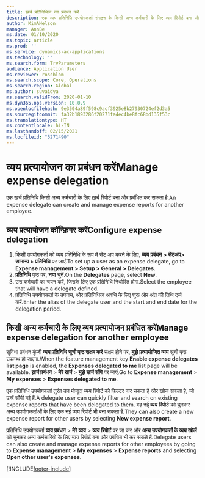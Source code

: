 ```yaml
---
title: ख़र्च प्रतिनिधित्व का प्रबंधन करें
description: एक व्यय प्रतिनिधि उपयोगकर्ता संगठन के किसी अन्य कर्मचारी के लिए व्यय रिपोर्ट बना और प्रबंधित कर सकता है.
author: KimANelson
manager: AnnBe
ms.date: 01/10/2020
ms.topic: article
ms.prod: ''
ms.service: dynamics-ax-applications
ms.technology: ''
ms.search.form: TrvParameters
audience: Application User
ms.reviewer: roschlom
ms.search.scope: Core, Operations
ms.search.region: Global
ms.author: suvaidya
ms.search.validFrom: 2020-01-10
ms.dyn365.ops.version: 10.0.9
ms.openlocfilehash: 9e3504a89f598c9acf3925e8b27930724ef2d3a5
ms.sourcegitcommit: fa32b1893286f20271fa4ec4be8fc68bd135f53c
ms.translationtype: HT
ms.contentlocale: hi-IN
ms.lasthandoff: 02/15/2021
ms.locfileid: "5271490"
---
```

# <a name="manage-expense-delegation"></a><span data-ttu-id="31291-103">व्यय प्रत्यायोजन का प्रबंधन करें</span><span class="sxs-lookup"><span data-stu-id="31291-103">Manage expense delegation</span></span>

<span data-ttu-id="31291-104">एक ख़र्च प्रतिनिधि किसी अन्य कर्मचारी के लिए ख़र्च रिपोर्ट बना और प्रबंधित कर सकता है.</span><span class="sxs-lookup"><span data-stu-id="31291-104">An expense delegate can create and manage expense reports for another employee.</span></span>

## <a name="configure-expense-delegation"></a><span data-ttu-id="31291-105">व्यय प्रत्यायोजन कॉन्फ़िगर करें</span><span class="sxs-lookup"><span data-stu-id="31291-105">Configure expense delegation</span></span>

1. <span data-ttu-id="31291-106">किसी उपयोगकर्ता को व्यय प्रतिनिधि के रूप में सेट अप करने के लिए, **व्यय प्रबंधन > सेटअप> सामान्य > प्रतिनिधि** पर जाएँ.</span><span class="sxs-lookup"><span data-stu-id="31291-106">To set up a user as an expense delegate, go to **Expense management > Setup > General > Delegates**.</span></span>
2. <span data-ttu-id="31291-107">**प्रतिनिधि** पृष्ठ पर, **नया** चुनें.</span><span class="sxs-lookup"><span data-stu-id="31291-107">On the **Delegates** page, select **New**.</span></span>
3. <span data-ttu-id="31291-108">उस कर्मचारी का चयन करें, जिसके लिए एक प्रतिनिधि निर्धारित होगा.</span><span class="sxs-lookup"><span data-stu-id="31291-108">Select the employee that will have a delegate defined.</span></span> 
4. <span data-ttu-id="31291-109">प्रतिनिधि उपयोगकर्ता के उपनाम, और प्रतिनिधित्व अवधि के लिए शुरू और अंत की तिथि दर्ज करें.</span><span class="sxs-lookup"><span data-stu-id="31291-109">Enter the alias of the delegate user and the start and end date for the delegation period.</span></span>

## <a name="manage-expense-delegation-for-another-employee"></a><span data-ttu-id="31291-110">किसी अन्य कर्मचारी के लिए व्यय प्रत्यायोजन प्रबंधित करें</span><span class="sxs-lookup"><span data-stu-id="31291-110">Manage expense delegation for another employee</span></span>

<span data-ttu-id="31291-111">सुविधा प्रबंधन कुंजी **व्यय प्रतिनिधि सूची पृष्ठ सक्षम करें** सक्षम होने पर, **मुझे प्रत्‍यायोजित व्यय** सूची पृष्ठ उपलब्ध हो जाएगा.</span><span class="sxs-lookup"><span data-stu-id="31291-111">When the feature management key **Enable expense delegates list page** is enabled, the **Expenses delegated to me** list page will be available.</span></span> <span data-ttu-id="31291-112">**ख़र्च प्रबंधन** > **मेरे खर्च** > **मुझे खर्च सौंपे** पर जाएं.</span><span class="sxs-lookup"><span data-stu-id="31291-112">Go to **Expense management** > **My expenses** > **Expenses delegated to me**.</span></span>

<span data-ttu-id="31291-113">एक प्रतिनिधि उपयोगकर्ता तुरंत उन मौजूदा व्यय रिपोर्ट को फ़िल्टर कर सकता है और खोज सकता है, जो उन्हें सौंपी गई हैं.</span><span class="sxs-lookup"><span data-stu-id="31291-113">A delegate user can quickly filter and search on existing expense reports that have been delegated to them.</span></span> <span data-ttu-id="31291-114">वह **नई व्यय रिपोर्ट** को चुनकर अन्य उपयोगकर्ताओं के लिए एक नई व्यय रिपोर्ट भी बना सकता है.</span><span class="sxs-lookup"><span data-stu-id="31291-114">They can also create a new expense report for other users by selecting **New expense report**.</span></span>

<span data-ttu-id="31291-115">प्रतिनिधि उपयोगकर्ता **व्यय प्रबंधन** > **मेरे व्यय** > **व्यय रिपोर्ट** पर जा कर और **अन्य उपयोगकर्ता के व्यय खोलें** को चुनकर अन्य कर्मचारियों के लिए व्यय रिपोर्ट बना और प्रबंधित भी कर सकते हैं.</span><span class="sxs-lookup"><span data-stu-id="31291-115">Delegate users can also create and manage expense reports for other employees by going to **Expense management** > **My expenses** > **Expense reports** and selecting **Open other user's expenses**.</span></span>


[!INCLUDE[footer-include](../includes/footer-banner.md)]